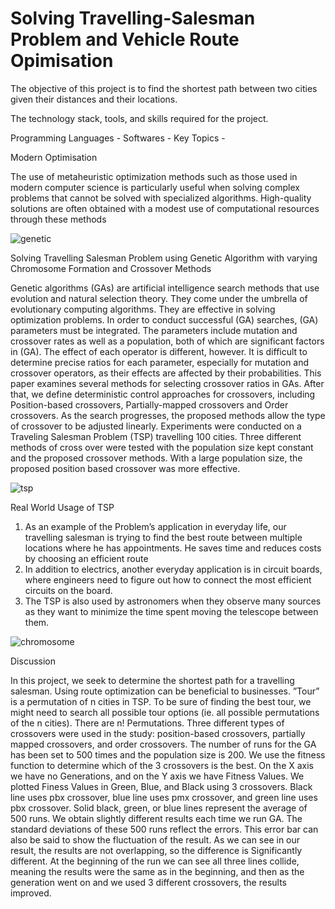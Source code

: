 # Solving Travelling-Salesman Problem and Vehicle Route Opimisation 

The objective of this project is to find the shortest path between two cities given their distances and their locations.

The technology stack, tools, and skills required for the project.

Programming Languages -
Softwares -
Key Topics - 

Modern Optimisation 

The use of metaheuristic optimization methods such as those used in modern computer science is particularly useful when solving complex problems that cannot be solved with specialized algorithms. High-quality solutions are often obtained with a modest use of computational resources through these methods

![genetic](https://user-images.githubusercontent.com/103935236/168441674-9c1c129a-674a-4300-8e2d-b8ee6a787bd7.gif)



Solving Travelling Salesman Problem using Genetic Algorithm with varying Chromosome Formation and Crossover Methods

Genetic algorithms (GAs) are artificial intelligence search methods that use evolution and natural selection theory. They come under the umbrella of evolutionary computing algorithms. They are effective in solving optimization problems. In order to conduct successful (GA) searches, (GA) parameters must be integrated. The parameters include mutation and crossover rates as well as a population, both of which are significant factors in (GA). The effect of each operator is different, however. It is difficult to determine precise ratios for each parameter, especially for mutation and crossover operators, as their effects are affected by their probabilities. This paper examines several methods for selecting crossover ratios in GAs. After that, we define deterministic control approaches for crossovers, including Position-based crossovers, Partially-mapped crossovers and Order crossovers. As the search progresses, the proposed methods allow the type of crossover to be adjusted linearly. Experiments were conducted on a Traveling Salesman Problem (TSP) travelling 100 cities. Three different methods of cross over were tested with the population size kept constant and the proposed crossover methods. With a large population size, the proposed position based crossover was more effective.

![tsp](https://user-images.githubusercontent.com/103935236/168441411-d07930d9-a3fd-4c87-870d-dc7635944c76.gif)


Real World Usage of TSP
1. As an example of the Problem’s application in everyday life, our travelling salesman is trying to find the best route between multiple locations where he has appointments. He saves time and reduces costs by choosing an efficient route 
2. In addition to electrics, another everyday application is in circuit boards, where engineers need to figure out how to connect the most efficient circuits on the board. 
3. The TSP is also used by astronomers when they observe many sources as they want to minimize the time spent moving the telescope between them.



![chromosome](https://user-images.githubusercontent.com/103935236/168441682-3edbf8a8-eaae-4563-978c-ec3657b28366.gif)


Discussion 

In this project, we seek to determine the shortest path for a travelling salesman. Using route optimization can be beneficial to businesses. ”Tour” is a permutation of n cities in TSP. To be sure of finding the best tour, we might need to search all possible tour options (ie. all possible permutations of the n cities). There are n! Permutations. Three different types of crossovers were used in the study: position-based crossovers, partially mapped crossovers, and order crossovers. The number of runs for the GA has been set to 500 times and the population size is 200. We use the fitness function to determine which of the 3 crossovers is the best. On the X axis we have no Generations, and on the Y axis we have Fitness Values. We plotted Finess Values in Green, Blue, and Black using 3 crossovers. Black line uses pbx crossover, blue line uses pmx crossover, and green line uses pbx crossover. Solid black, green, or blue lines represent the average of 500 runs. We obtain slightly different results each time we run GA. The standard deviations of these 500 runs reflect the errors. This error bar can also be said to show the fluctuation of the result. As we can see in our result, the results are not overlapping, so the difference is Significantly different. At the beginning of the run we can see all three lines collide, meaning the results were the same as in the beginning, and then as the generation went on and we used 3 different crossovers, the results improved.
